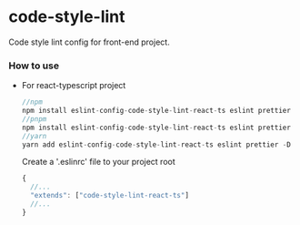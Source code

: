 # code-style-lint
Code style lint config for front-end project.

### How to use

- For react-typescript project

  ```js
  //npm
  npm install eslint-config-code-style-lint-react-ts eslint prettier -D
  //pnpm 
  npm install eslint-config-code-style-lint-react-ts eslint prettier -D
  //yarn
  yarn add eslint-config-code-style-lint-react-ts eslint prettier -D
  ```

  Create a '.eslinrc' file to your project root

  ```javascript
  {
    //...
    "extends": ["code-style-lint-react-ts"]
    //...
  }
  ```
